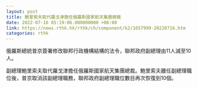 ```yaml
---
layout: post
title: 鮑里索夫取代羅戈津擔任俄羅斯國家航天集團總裁
date: 2022-07-16 05:19:06.000000000 +08:00
link: https://news.rthk.hk/rthk/ch/component/k2/1657999-20220716.htm
categories: rthk
---
```


俄羅斯總統普京簽署修改聯邦行政機構結構的法令，聯邦政府副總理由11人減至10人。

副總理鮑里索夫取代羅戈津擔任俄羅斯國家航天集團總裁。鮑里索夫離任副總理職位後，普京取消該副總理職務，聯邦政府副總理職位數目再次恢復到10個。
